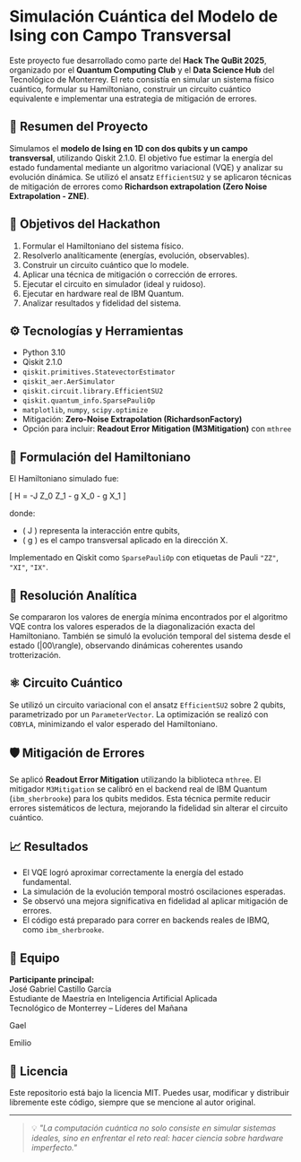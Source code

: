 # Simulación Cuántica del Modelo de Ising con Campo Transversal

Este proyecto fue desarrollado como parte del **Hack The QuBit 2025**, organizado por el **Quantum Computing Club** y el **Data Science Hub** del Tecnológico de Monterrey. El reto consistía en simular un sistema físico cuántico, formular su Hamiltoniano, construir un circuito cuántico equivalente e implementar una estrategia de mitigación de errores.

## 📌 Resumen del Proyecto

Simulamos el **modelo de Ising en 1D con dos qubits y un campo transversal**, utilizando Qiskit 2.1.0. El objetivo fue estimar la energía del estado fundamental mediante un algoritmo variacional (VQE) y analizar su evolución dinámica. Se utilizó el ansatz `EfficientSU2` y se aplicaron técnicas de mitigación de errores como **Richardson extrapolation (Zero Noise Extrapolation - ZNE)**.

## 🧠 Objetivos del Hackathon

1. Formular el Hamiltoniano del sistema físico.
2. Resolverlo analíticamente (energías, evolución, observables).
3. Construir un circuito cuántico que lo modele.
4. Aplicar una técnica de mitigación o corrección de errores.
5. Ejecutar el circuito en simulador (ideal y ruidoso).
6. Ejecutar en hardware real de IBM Quantum.
7. Analizar resultados y fidelidad del sistema.

## ⚙️ Tecnologías y Herramientas

- Python 3.10
- Qiskit 2.1.0
- `qiskit.primitives.StatevectorEstimator`
- `qiskit_aer.AerSimulator`
- `qiskit.circuit.library.EfficientSU2`
- `qiskit.quantum_info.SparsePauliOp`
- `matplotlib`, `numpy`, `scipy.optimize`
- Mitigación: **Zero-Noise Extrapolation (RichardsonFactory)**
- Opción para incluir: **Readout Error Mitigation (M3Mitigation)** con `mthree`

## 🧮 Formulación del Hamiltoniano

El Hamiltoniano simulado fue:

\[
H = -J Z_0 Z_1 - g X_0 - g X_1
\]

donde:

- \( J \) representa la interacción entre qubits,
- \( g \) es el campo transversal aplicado en la dirección X.

Implementado en Qiskit como `SparsePauliOp` con etiquetas de Pauli `"ZZ"`, `"XI"`, `"IX"`.

## 🔬 Resolución Analítica

Se compararon los valores de energía mínima encontrados por el algoritmo VQE contra los valores esperados de la diagonalización exacta del Hamiltoniano. También se simuló la evolución temporal del sistema desde el estado \(|00\rangle\), observando dinámicas coherentes usando trotterización.

## ⚛️ Circuito Cuántico

Se utilizó un circuito variacional con el ansatz `EfficientSU2` sobre 2 qubits, parametrizado por un `ParameterVector`. La optimización se realizó con `COBYLA`, minimizando el valor esperado del Hamiltoniano.

## 🛡️ Mitigación de Errores

Se aplicó **Readout Error Mitigation** utilizando la biblioteca `mthree`. El mitigador `M3Mitigation` se calibró en el backend real de IBM Quantum (`ibm_sherbrooke`) para los qubits medidos. Esta técnica permite reducir errores sistemáticos de lectura, mejorando la fidelidad sin alterar el circuito cuántico.

## 📈 Resultados

- El VQE logró aproximar correctamente la energía del estado fundamental.
- La simulación de la evolución temporal mostró oscilaciones esperadas.
- Se observó una mejora significativa en fidelidad al aplicar mitigación de errores.
- El código está preparado para correr en backends reales de IBMQ, como `ibm_sherbrooke`.

## 👥 Equipo

**Participante principal:**  
José Gabriel Castillo García  
Estudiante de Maestría en Inteligencia Artificial Aplicada  
Tecnológico de Monterrey – Líderes del Mañana

Gael

Emilio

## 📄 Licencia

Este repositorio está bajo la licencia MIT. Puedes usar, modificar y distribuir libremente este código, siempre que se mencione al autor original.

---

> 💡 *"La computación cuántica no solo consiste en simular sistemas ideales, sino en enfrentar el reto real: hacer ciencia sobre hardware imperfecto."*

